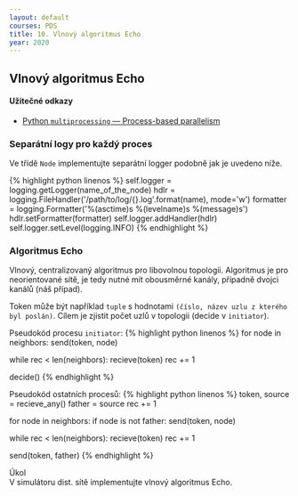 ```yaml
---
layout: default
courses: PDS
title: 10. Vlnový algoritmus Echo 
year: 2020
---
```



## Vlnový algoritmus Echo

#### Užitečné odkazy
* [Python `multiprocessing` — Process-based parallelism](https://docs.python.org/3.8/library/multiprocessing.html)

### Separátní logy pro každý proces
Ve třídě `Node` implementujte separátní logger podobně jak je uvedeno níže.

{% highlight python linenos %}
self.logger = logging.getLogger(name_of_the_node)
hdlr = logging.FileHandler('/path/to/log/{}.log'.format(name), mode='w')
formatter = logging.Formatter('%(asctime)s %(levelname)s %(message)s')
hdlr.setFormatter(formatter)
self.logger.addHandler(hdlr)
self.logger.setLevel(logging.INFO)
{% endhighlight %}

### Algoritmus Echo 
Vlnový, centralizovaný algoritmus pro libovolnou topologii. Algoritmus je pro neorientované sítě, je tedy nutné mít obousměrné kanály, případně dvojci kanálů (náš případ).

Token může být například `tuple` s hodnotami `(číslo, název uzlu z kterého byl poslán)`. Cílem je zjistit počet uzlů v topologii (decide v `initiator`).

Pseudokód procesu `initiator`:
{% highlight python linenos %}
for node in neighbors:
	send(token, node)

while rec < len(neighbors):
	recieve(token)
	rec += 1

decide()
{% endhighlight %}

Pseudokód ostatních procesů:
{% highlight python linenos %}
token, source = recieve_any()
father = source
rec += 1

for node in neighbors:
	if node is not father:
		send(token, node)

while rec < len(neighbors):
	recieve(token)
	rec += 1

send(token, father)
{% endhighlight %}

<div class="task">
<p><span>Úkol</span><br/>V simulátoru dist. sítě implementujte vlnový algoritmus Echo.</p>
</div>


